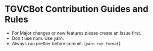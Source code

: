 # TGVCBot Contribution Guides and Rules

- For Major changes or new features please create an Issue first.
- Don't use npm. Use yarn.
- Always run prettier before commit. (`yarn run format`)